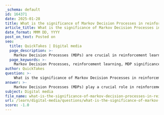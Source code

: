 ```yaml
---
_schema: default
id: 164371
date: 2025-01-28
title: What is the significance of Markov Decision Processes in reinforcement learning?
article_title: What is the significance of Markov Decision Processes in reinforcement learning?
date_format: MMM DD, YYYY
post_on_text: Posted on
seo:
  title: QuickTakes | Digital media
  page_description: >-
    Markov Decision Processes (MDPs) are crucial in reinforcement learning as they provide a structured mathematical framework for modeling decision-making under uncertainty, enabling agents to learn optimal policies through interactions with their environments.
  page_keywords: >-
    Markov Decision Processes, reinforcement learning, MDP significance, decision-making framework, state-action representation, sequential decision making, optimal policy, value functions, Q-learning, dynamic programming applications, learning algorithms, uncertainty in outcomes, cumulative rewards, policy learning, agent-environment interaction
author: QuickTakes
question: >-
    What is the significance of Markov Decision Processes in reinforcement learning?
answer: >-
    Markov Decision Processes (MDPs) play a crucial role in reinforcement learning (RL) as they provide a formal framework for modeling decision-making scenarios where outcomes are uncertain and influenced by both random factors and the actions of an agent. Here are some key points highlighting the significance of MDPs in reinforcement learning:\n\n1. **Mathematical Framework**: MDPs are defined mathematically to describe environments in which an agent operates. They consist of states, actions, transition probabilities, and rewards. This structure allows for a systematic approach to decision-making under uncertainty, which is fundamental in RL.\n\n2. **State and Action Representation**: In an MDP, the agent interacts with an environment characterized by a set of states and a set of possible actions. The agent's goal is to learn a policy that maps states to actions in a way that maximizes cumulative rewards over time. This mapping is essential for the agent to make informed decisions based on its current state.\n\n3. **Sequential Decision Making**: MDPs encapsulate the essence of sequential decision-making, where the outcome of an action not only depends on the current state but also affects future states. This characteristic is vital for RL, as agents must consider the long-term consequences of their actions rather than just immediate rewards.\n\n4. **Optimal Policy and Value Functions**: MDPs facilitate the computation of optimal policies through value functions, which estimate the expected return of states or state-action pairs. Algorithms such as Q-learning and policy gradients leverage these concepts to learn optimal behaviors in complex environments.\n\n5. **Applicability to Various Domains**: MDPs are applicable across a wide range of domains, including robotics, game playing, and natural language processing. This versatility makes them a foundational concept in both theoretical and practical aspects of reinforcement learning.\n\n6. **Dynamic Programming and Reinforcement Learning**: MDPs serve as a bridge between dynamic programming techniques and reinforcement learning algorithms. While dynamic programming requires a complete model of the environment, RL methods often learn from interactions with the environment, making MDPs a flexible framework for both approaches.\n\nIn summary, Markov Decision Processes are integral to reinforcement learning as they provide the necessary structure to model decision-making problems, enabling agents to learn optimal policies through interaction with their environments. Understanding MDPs is essential for grasping the principles and effectiveness of RL algorithms.
subject: Digital media
file_name: what-is-the-significance-of-markov-decision-processes-in-reinforcement-learning.md
url: /learn/digital-media/questions/what-is-the-significance-of-markov-decision-processes-in-reinforcement-learning
score: -1.0
---
```


&nbsp;